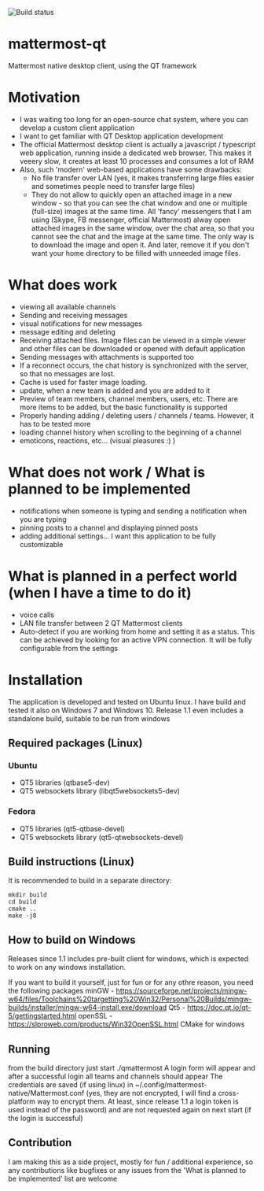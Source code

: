 ![Build status](https://github.com/nuclear868/mattermost-qt/actions/workflows/build.yaml/badge.svg)

# mattermost-qt
Mattermost native desktop client, using the QT framework

# Motivation
* I was waiting too long for an open-source chat system, where you can develop a custom client application
* I want to get familiar with QT Desktop application development
* The official Mattermost desktop client is actually a javascript / typescript web application, running inside a dedicated web browser. This makes it veeery slow, it creates at least 10 processes and consumes a lot of RAM
* Also, such 'modern' web-based applications have some drawbacks:
    * No file transfer over LAN (yes, it makes transferring large files easier and sometimes people need to transfer large files)
    * They do not allow to quickly open an attached image in a new window - so that you can see the chat window and one or multiple (full-size) images at the same time. All 'fancy' messengers that I am using (Skype, FB messenger, official Mattermost) alway open attached images in the same window, over the chat area, so that you cannot see the chat and the image at the same time. The only way is to download the image and open it. And later, remove it if you don't want your home directory to be filled with unneeded image files.

# What does work
* viewing all available channels
* Sending and receiving messages
* visual notifications for new messages
* message editing and deleting
* Receiving attached files. Image files can be viewed in a simple viewer and other files can be downloaded or opened with default application
* Sending messages with attachments is supported too
* If a reconnect occurs, the chat history is synchronized with the server, so that no messages are lost.
* Cache is used for faster image loading.
* update, when a new team is added and you are added to it
* Preview of team members, channel members, users, etc. There are more items to be added, but the basic functionality is supported
* Properly handing adding / deleting users / channels / teams. However, it has to be tested more
* loading channel history when scrolling to the beginning of a channel
* emoticons, reactions, etc... (visual pleasures :) )

# What does not work / What is planned to be implemented
* notifications when someone is typing and sending a notification when you are typing
* pinning posts to a channel and displaying pinned posts
* adding additional settings... I want this application to be fully customizable

# What is planned in a perfect world (when I have a time to do it)
* voice calls
* LAN file transfer between 2 QT Mattermost clients
* Auto-detect if you are working from home and setting it as a status. This can be achieved by looking for an active VPN connection. It will be fully configurable from the settings

# Installation
The application is developed and tested on Ubuntu linux. I have build and tested it also on Windows 7 and Windows 10. Release 1.1 even includes a standalone build, suitable to be run from windows

## Required packages (Linux)
### Ubuntu
* QT5 libraries (qtbase5-dev)
* QT5 websockets library (libqt5websockets5-dev)
### Fedora
* QT5 libraries (qt5-qtbase-devel)
* QT5 websockets library (qt5-qtwebsockets-devel)

## Build instructions (Linux)
It is recommended to build in a separate directory:

    mkdir build
    cd build
    cmake ..
    make -j8

## How to build on Windows

Releases since 1.1 includes pre-built client for windows, which is expected to work on any windows installation.

If you want to build it yourself, just for fun or for any othre reason, you need the following packages
minGW - https://sourceforge.net/projects/mingw-w64/files/Toolchains%20targetting%20Win32/Personal%20Builds/mingw-builds/installer/mingw-w64-install.exe/download
Qt5 - https://doc.qt.io/qt-5/gettingstarted.html
openSSL - https://slproweb.com/products/Win32OpenSSL.html
CMake for windows

    
## Running
from the build directory just start ./qmattermost
A login form will appear and after a successful login all teams and channels should appear
The credentials are saved (if using linux) in ~/.config/mattermost-native/Mattermost.conf (yes, they are not encrypted, I will find a cross-platform way to encrypt them. At least, since release 1.1 a login token is used instead of the password) and are
not requested again on next start (if the login is successful)

## Contribution
I am making this as a side project, mostly for fun / additional experience, so any contributions like bugfixes or any issues from the 'What is planned to be implemented' list are welcome

